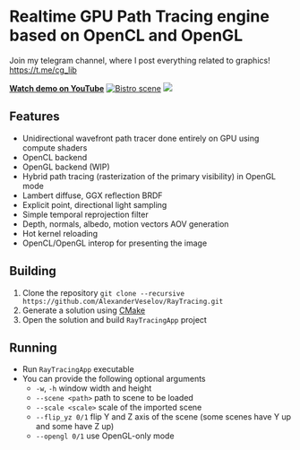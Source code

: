 # Realtime GPU Path Tracing engine based on OpenCL and OpenGL

Join my telegram channel, where I post everything related to graphics!
https://t.me/cg_lib

[**Watch demo on YouTube**](https://youtu.be/UIjra1T7ilI)
[![Bistro scene](screenshots/Bistro.png)](https://youtu.be/UIjra1T7ilI)
![](screenshots/SanMiguel.png)

## Features
* Unidirectional wavefront path tracer done entirely on GPU using compute shaders
* OpenCL backend
* OpenGL backend (WIP)
* Hybrid path tracing (rasterization of the primary visibility) in OpenGL mode
* Lambert diffuse, GGX reflection BRDF
* Explicit point, directional light sampling
* Simple temporal reprojection filter
* Depth, normals, albedo, motion vectors AOV generation
* Hot kernel reloading
* OpenCL/OpenGL interop for presenting the image

## Building
1. Clone the repository `git clone --recursive https://github.com/AlexanderVeselov/RayTracing.git`
2. Generate a solution using [CMake](https://cmake.org/download/)
3. Open the solution and build `RayTracingApp` project

## Running
* Run `RayTracingApp` executable
* You can provide the following optional arguments
    * `-w`, `-h` window width and height
    * `--scene <path>` path to scene to be loaded
    * `--scale <scale>` scale of the imported scene
    * `--flip_yz 0/1` flip Y and Z axis of the scene (some scenes have Y up and some have Z up)
    * `--opengl 0/1` use OpenGL-only mode

